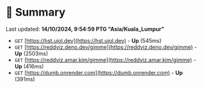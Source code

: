 # 📖 Summary
Last updated: **14/10/2024, 9:54:59 PTG "Asia/Kuala_Lumpur"**

- `GET` [https://hst.ujol.dev](https://hst.ujol.dev) - **Up** (545ms)
- `GET` [https://reddviz.deno.dev/gimme](https://reddviz.deno.dev/gimme) - **Up** (2503ms)
- `GET` [https://reddviz.amar.kim/gimme](https://reddviz.amar.kim/gimme) - **Up** (416ms)
- `GET` [https://dumb.onrender.com](https://dumb.onrender.com) - **Up** (391ms)
